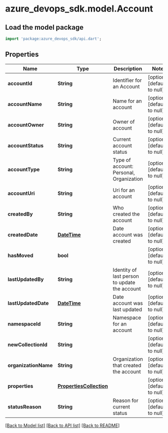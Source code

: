 # azure_devops_sdk.model.Account

## Load the model package
```dart
import 'package:azure_devops_sdk/api.dart';
```

## Properties
Name | Type | Description | Notes
------------ | ------------- | ------------- | -------------
**accountId** | **String** | Identifier for an Account | [optional] [default to null]
**accountName** | **String** | Name for an account | [optional] [default to null]
**accountOwner** | **String** | Owner of account | [optional] [default to null]
**accountStatus** | **String** | Current account status | [optional] [default to null]
**accountType** | **String** | Type of account: Personal, Organization | [optional] [default to null]
**accountUri** | **String** | Uri for an account | [optional] [default to null]
**createdBy** | **String** | Who created the account | [optional] [default to null]
**createdDate** | [**DateTime**](DateTime.md) | Date account was created | [optional] [default to null]
**hasMoved** | **bool** |  | [optional] [default to null]
**lastUpdatedBy** | **String** | Identity of last person to update the account | [optional] [default to null]
**lastUpdatedDate** | [**DateTime**](DateTime.md) | Date account was last updated | [optional] [default to null]
**namespaceId** | **String** | Namespace for an account | [optional] [default to null]
**newCollectionId** | **String** |  | [optional] [default to null]
**organizationName** | **String** | Organization that created the account | [optional] [default to null]
**properties** | [**PropertiesCollection**](PropertiesCollection.md) |  | [optional] [default to null]
**statusReason** | **String** | Reason for current status | [optional] [default to null]

[[Back to Model list]](../README.md#documentation-for-models) [[Back to API list]](../README.md#documentation-for-api-endpoints) [[Back to README]](../README.md)


